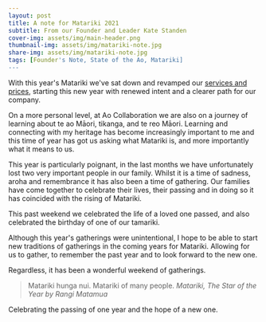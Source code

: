 ```yaml
---
layout: post
title: A note for Matariki 2021
subtitle: From our Founder and Leader Kate Standen
cover-img: assets/img/main-header.png
thumbnail-img: assets/img/matariki-note.jpg
share-img: assets/img/matariki-note.jpg
tags: [Founder's Note, State of the Ao, Matariki]
---
```


With this year's Matariki we've sat down and revamped our [services and prices](/pricing/), starting this new year with renewed intent and a clearer path for our company.

On a more personal level, at Ao Collaboration we are also on a journey of learning about te ao Māori, tikanga, and te reo Māori. Learning and connecting with my heritage has become increasingly important to me and this time of year has got us asking what Matariki is, and more importantly what it means to us.

This year is particularly poignant, in the last months we have unfortunately lost two very important people in our family. Whilst it is a time of sadness, aroha and remembrance it has also been a time of gathering. Our families have come together to celebrate their lives, their passing and in doing so it has coincided with the rising of Matariki.

This past weekend we celebrated the life of a loved one passed, and also celebrated the birthday of one of our tamariki.

Although this year's gatherings were unintentional, I hope to be able to start new traditions of gatherings in the coming years for Matariki. Allowing for us to gather, to remember the past year and to look forward to the new one.

Regardless, it has been a wonderful weekend of gatherings.

> Matariki hunga nui. Matariki of many people.
*Matariki, The Star of the Year by Rangi Matamua*

Celebrating the passing of one year and the hope of a new one.
<br/>
